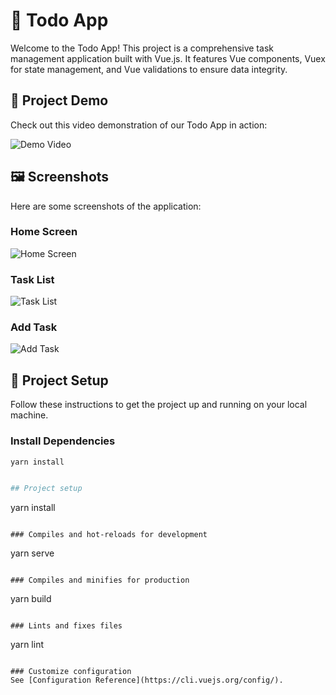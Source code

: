 # 📝 Todo App

Welcome to the Todo App! This project is a comprehensive task management application built with Vue.js. It features Vue components, Vuex for state management, and Vue validations to ensure data integrity.

## 🎥 Project Demo

Check out this video demonstration of our Todo App in action:

![Demo Video](https://github.com/user-attachments/assets/b40dab89-f82e-4e9f-b3ee-0f15ee46434c)

## 🖼️ Screenshots

Here are some screenshots of the application:

### Home Screen
![Home Screen](https://github.com/user-attachments/assets/b40dab89-f82e-4e9f-b3ee-0f15ee46434c/home.png)

### Task List
![Task List](https://github.com/user-attachments/assets/b40dab89-f82e-4e9f-b3ee-0f15ee46434c/tasks.png)

### Add Task
![Add Task](https://github.com/user-attachments/assets/b40dab89-f82e-4e9f-b3ee-0f15ee46434c/add_task.png)

## 🚀 Project Setup

Follow these instructions to get the project up and running on your local machine.

### Install Dependencies
```bash
yarn install


## Project setup
```
yarn install
```

### Compiles and hot-reloads for development
```
yarn serve
```

### Compiles and minifies for production
```
yarn build
```

### Lints and fixes files
```
yarn lint
```

### Customize configuration
See [Configuration Reference](https://cli.vuejs.org/config/).
